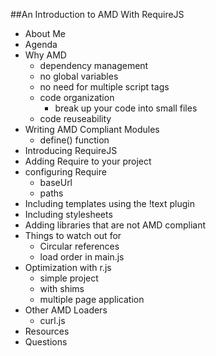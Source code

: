 ##An Introduction to AMD With RequireJS

 * About Me
 * Agenda
 * Why AMD
 	* dependency management
 	* no global variables
 	* no need for multiple script tags
 	* code organization
 	  * break up your code into small files
 	* code reuseability
 * Writing AMD Compliant Modules
   * define() function
 * Introducing RequireJS
 * Adding Require to your project
 * configuring Require
   * baseUrl
   * paths
 * Including templates using the !text plugin
 * Including stylesheets
 * Adding libraries that are not AMD compliant
 * Things to watch out for
   * Circular references
   * load order in main.js
 * Optimization with r.js  
   * simple project
   * with shims
   * multiple page application
 * Other AMD Loaders
   * curl.js
 * Resources
 * Questions
    	
